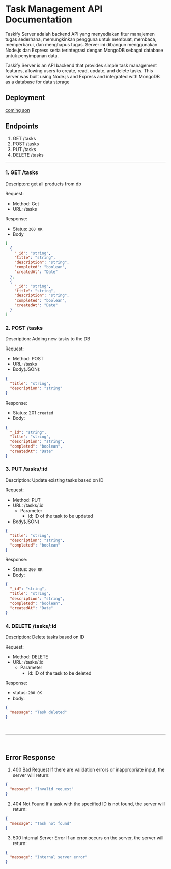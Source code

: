 # Task Management API Documentation

Taskify Server adalah backend API yang menyediakan fitur manajemen tugas sederhana, memungkinkan pengguna untuk membuat, membaca, memperbarui, dan menghapus tugas. Server ini dibangun menggunakan Node.js dan Express serta terintegrasi dengan MongoDB sebagai database untuk penyimpanan data.

Taskify Server is an API backend that provides simple task management features, allowing users to create, read, update, and delete tasks. This server was built using Node.js and Express and integrated with MongoDB as a database for data storage

## Deployment
[coming son](https://google.com)

## Endpoints

1. GET /tasks
2. POST /tasks
3. PUT /tasks
4. DELETE /tasks

<hr>

### 1. GET /tasks
   Descripton:
   get all products from db

Request:

- Method: Get
- URL: /tasks

Response:

- Status: `200 OK`
- Body

```json
[
  {
    "_id": "string",
    "title": "string",
    "description": "string",
    "completed": "boolean",
    "createdAt": "Date"
  },
  {
    "_id": "string",
    "title": "string",
    "description": "string",
    "completed": "boolean",
    "createdAt": "Date"
  }
]
```

### 2. POST /tasks
   Description:
   Adding new tasks to the DB

Request:

- Method: POST
- URL: /tasks
- Body(JSON):

```json
{
  "title": "string",
  "description": "string"
}
```

Response:

- Status: 201 `created`
- Body:

```json
{
  "_id": "string",
  "title": "string",
  "description": "string",
  "completed": "boolean",
  "createdAt": "Date"
}
```

### 3. PUT /tasks/:id
   Description:
   Update existing tasks based on ID

Request:

- Method: PUT
- URL: /tasks/:id
  - Parameter
    - id: ID of the task to be updated
- Body(JSON)

```json
{
  "title": "string",
  "description": "string",
  "completed": "boolean"
}
```

Response:

- Status: `200 OK`
- Body:

```json
{
  "_id": "string",
  "title": "string",
  "description": "string",
  "completed": "boolean",
  "createdAt": "Date"
}
```

### 4. DELETE /tasks/:id
   Description:
   Delete tasks based on ID

Request:

- Method: DELETE
- URL: /tasks/:id
  - Parameter
    - id: ID of the task to be deleted

Response:

- status: `200 OK`
- body:

```json
{
  "message": "Task deleted"
}
```

&nbsp;

<hr>

&nbsp;

## Error Response

1. 400 Bad Request
   If there are validation errors or inappropriate input, the server will return:

```json
{
  "message": "Invalid request"
}
```

2. 404 Not Found
   If a task with the specified ID is not found, the server will return:

```json
{
  "message": "Task not found"
}
```

3. 500 Internal Server Error
   If an error occurs on the server, the server will return:

```json
{
  "message": "Internal server error"
}
```
